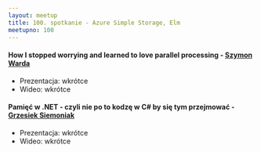 ```yaml
---
layout: meetup
title: 100. spotkanie - Azure Simple Storage, Elm
meetupno: 100
---
```


#### How I stopped worrying and learned to love parallel processing - [Szymon Warda](https://twitter.com/maklipsa)
* Prezentacja: wkrótce
* Wideo: wkrótce

#### Pamięć w .NET - czyli nie po to kodzę w C# by się tym przejmować - [Grzesiek Siemoniak](https://twitter.com/gzaxx)
* Prezentacja: wkrótce
* Wideo: wkrótce
